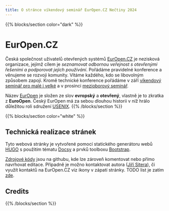 ```yaml
---
title: O stránce víkendový seminář EurOpen.CZ Nečtiny 2024
---
```


{{% blocks/section color="dark" %}}
# EurOpen.CZ
Česká společnost uživatelů otevřených systémů [EurOpen.CZ](https://www.europen.cz/) je nezisková organizace, jejímž cílem je *seznamovat odbornou veřejnost s otevřenými řešeními a podporovat jejich používání*. Pořádáme pravidelné konference a věnujeme se rozvoji komunity. Vítáme každého, kdo se libovolným způsobem zapojí. Kromě technické konference pořádáme v září [víkendový seminář pro malé i velké](https://www.europen.cz/node/94) a v prosinci [mezioborový seminář](https://www.europen.cz/node/90).

Název [EurOpen](https://www.europen.cz/) je složen ze slov  **evropský** a **otevřený**, vlastně je to zkratka z **EuroOpen**. Český EurOpen má za sebou dlouhou historii v níž hrálo důležitou roli sdružení [USENIX](https://www.usenix.org/).
{{% /blocks/section %}}

{{% blocks/section color="white" %}}
## Technická realizace stránek
Tyto webová stránky je vytvořené pomocí statického generátoru webů [HUGO](https://gohugo.io) s použitím tématu [Docsy](https://www.docsy.dev/) a prvků toolboxu [Bootstrap](https://getbootstrap.com/).

[Zdrojové kódy](https://github.com/civenka/civenka.github.io) jsou na githubu, kde lze zároveň komentovat nebo přímo navrhovat editace. Případně je možno kontaktovat autora ([Jiří Sitera](https://siterovi.cz/jiri/)), či využít kontaktů na EurOpen.CZ viz ikony v zápatí stránky. TODO list je zatím [zde](https://siterovi.cz/news/europen.cz/).

## Credits


{{% /blocks/section %}}

